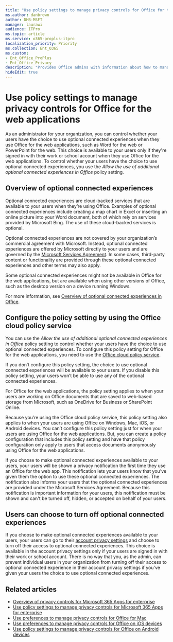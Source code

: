 ```yaml
---
title: "Use policy settings to manage privacy controls for Office for the web applications"
ms.author: danbrown
author: DHB-MSFT
manager: laurawi
audience: ITPro
ms.topic: article
ms.service: o365-proplus-itpro
localization_priority: Priority
ms.collection: Ent_O365
ms.custom: 
- Ent_Office_ProPlus
- Ent_Office_Privacy
description: "Provides Office admins with information about how to manage privacy settings for Office for the web applications."
hideEdit: true
---
```


# Use policy settings to manage privacy controls for Office for the web applications

As an administrator for your organization, you can control whether your users have the choice to use optional connected experiences when they use Office for the web applications, such as Word for the web or PowerPoint for the web. This choice is available to your users only if they're signed in with their work or school account when they use Office for the web applications. To control whether your users have the choice to use optional connected experiences, you use the *Allow the use of additional optional connected experiences in Office* policy setting.

## Overview of optional connected experiences

Optional connected experiences are cloud-backed services that are available to your users when they’re using Office. Examples of optional connected experiences include creating a map chart in Excel or inserting an online picture into your Word document, both of which rely on services provided by Microsoft Bing. The use of these cloud-backed services is optional. 

Optional connected experiences are not covered by your organization’s commercial agreement with Microsoft. Instead, optional connected experiences are offered by Microsoft directly to your users and are governed by the [Microsoft Services Agreement](https://www.microsoft.com/servicesagreement). In some cases, third-party content or functionality are provided through these optional connected experiences and other terms may also apply.

Some optional connected experiences might not be available in Office for the web applications, but are available when using other versions of Office, such as the desktop version on a device running Windows.

For more information, see [Overview of optional connected experiences in Office](optional-connected-experiences.md).

## Configure the policy setting by using the Office cloud policy service

You can use the *Allow the use of additional optional connected experiences in Office* policy setting to control whether your users have the choice to use optional connected experiences. To configure this policy setting for Office for the web applications, you need to use the [Office cloud policy service](../overview-office-cloud-policy-service.md).  

If you don’t configure this policy setting, the choice to use optional connected experiences will be available to your users. If you disable this policy setting, your users won’t be able to use any of the optional connected experiences.

For Office for the web applications, the policy setting applies to when your users are working on Office documents that are saved to web-based storage from Microsoft, such as OneDrive for Business or SharePoint Online.

Because you’re using the Office cloud policy service, this policy setting also applies to when your users are using Office on Windows, Mac, iOS, or Android devices. You can’t configure this policy setting just for when your users are using Office for the web applications. But, you can create a policy configuration that includes this policy setting and have that policy configuration only apply to users that access documents anonymously using Office for the web applications.

If you choose to make optional connected experiences available to your users, your users will be shown a privacy notification the first time they use an Office for the web app. This notification lets your users know that you’ve given them the option to use these optional connected experiences. The notification also informs your users that the optional connected experiences are provided under the Microsoft Services Agreement. Because this notification is important information for your users, this notification must be shown and can't be turned off, hidden, or accepted on behalf of your users.

## Users can choose to turn off optional connected experiences

If you choose to make optional connected experiences available to your users, your users can go to their [account privacy settings](https://support.microsoft.com/office/3e7bc183-bf52-4fd0-8e6b-78978f7f121b#ID0EAADAAA=Online) and choose to turn off their access to optional connected experiences. This choice is available in the account privacy settings only if your users are signed in with their work or school account. There is no way that you, as the admin, can prevent individual users in your organization from turning off their access to optional connected experience in their account privacy settings if you've given your users the choice to use optional connected experiences.

## Related articles

- [Overview of privacy controls for Microsoft 365 Apps for enterprise](overview-privacy-controls.md)
- [Use policy settings to manage privacy controls for Microsoft 365 Apps for enterprise](manage-privacy-controls.md)
- [Use preferences to manage privacy controls for Office for Mac](mac-privacy-preferences.md)
- [Use preferences to manage privacy controls for Office on iOS devices](ios-privacy-preferences.md)
- [Use policy settings to manage privacy controls for Office on Android devices](android-privacy-controls.md)